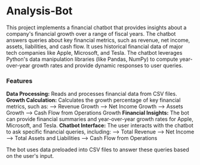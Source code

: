 # Analysis-Bot

This project implements a financial chatbot that provides insights about a company's financial growth over a range of fiscal years. The chatbot answers queries about key financial metrics, such as revenue, net income, assets, liabilities, and cash flow. It uses historical financial data of major tech companies like Apple, Microsoft, and Tesla. The chatbot leverages Python's data manipulation libraries (like Pandas, NumPy) to compute year-over-year growth rates and provide dynamic responses to user queries.

### Features
**Data Processing:** Reads and processes financial data from CSV files.
**Growth Calculation:** Calculates the growth percentage of key financial metrics, such as:
--> Revenue Growth
--> Net Income Growth
--> Assets Growth
--> Cash Flow from Operations Growth
**Financial Insights:** The bot can provide financial summaries and year-over-year growth rates for Apple, Microsoft, and Tesla.
**Chatbot Interface:** The user interacts with the chatbot to ask specific financial queries, including:
--> Total Revenue
--> Net Income
--> Total Assets and Liabilities
--> Cash Flow from Operations

The bot uses data preloaded into CSV files to answer these queries based on the user's input.
